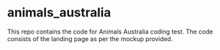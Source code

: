 # animals_australia
This repo contains the code for Animals Australia coding test. The code consists of the landing page as per the mockup provided.
